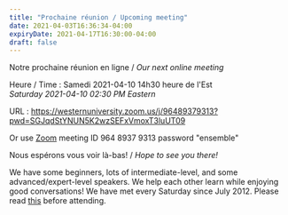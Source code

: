 ```yaml
---
title: "Prochaine réunion / Upcoming meeting"
date: 2021-04-03T16:36:34-04:00
expiryDate: 2021-04-17T16:30:00-04:00
draft: false
---
```


Notre prochaine réunion en ligne / _Our next online meeting_

Heure / Time
: Samedi 2021-04-10 14h30 heure de l'Est  
  _Saturday 2021-04-10 02:30 PM Eastern_

URL
: https://westernuniversity.zoom.us/j/96489379313?pwd=SGJqdStYNUN5K2wzSEFxVmoxT3luUT09

Or use [Zoom](https://zoom.us/) meeting ID 964 8937 9313 password "ensemble"
<!--more-->

Nous espérons vous voir là-bas! / _Hope to see you there!_

We have some beginners, lots of intermediate-level, and some advanced/expert-level speakers. We help each other learn while enjoying good conversations! We have met every Saturday since July 2012. Please read [this](/about/) before attending.
